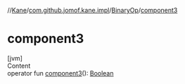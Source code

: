 //[Kane](../../index.md)/[com.github.jomof.kane.impl](../index.md)/[BinaryOp](index.md)/[component3](component3.md)



# component3  
[jvm]  
Content  
operator fun [component3](component3.md)(): [Boolean](https://kotlinlang.org/api/latest/jvm/stdlib/kotlin/-boolean/index.html)  




